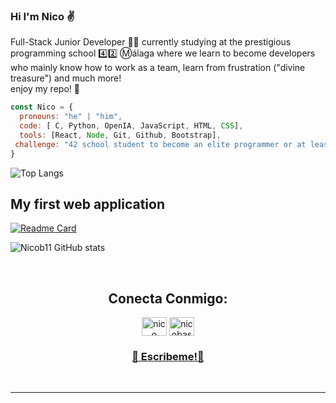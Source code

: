 ### Hi I'm Nico :v:

Full-Stack Junior Developer 👨‍💻 currently studying at the prestigious
programming school 4️⃣2️⃣ :m:álaga where we learn to become developers who mainly know how to work as a team, learn from frustration ("divine treasure") and much more! <br>
enjoy my repo! 😬

```js
const Nico = {
  pronouns: "he" | "him",
  code: [ C, Python, OpenIA, JavaScript, HTML, CSS],
  tools: [React, Node, Git, Github, Bootstrap],
 challenge: "42 school student to become an elite programmer or at least programmer 😂😂😂"
}

```
![Top Langs](https://github-readme-stats.vercel.app/api/top-langs/?username=NIcob11&layout=compact)


<h2>My first web application</h2>

[![Readme Card](https://github-readme-stats.vercel.app/api/pin/?username=Nicob11&repo=Bike4U)](https://github.com/Nicob11/Bike4U)

![Nicob11 GitHub stats](https://github-readme-stats.vercel.app/api?username=Nicob11&show_icons=true&theme=dark)

<br>
<h2 align="center">Conecta Conmigo:</h2>
<p align="center">
  <a href="https://www.linkedin.com/in/nico-basma/" target="blank"><img align="center" src="https://raw.githubusercontent.com/rahuldkjain/github-profile-readme-generator/master/src/images/icons/Social/linked-in-alt.svg" alt="nico basma" height="30" width="40" /></a>
  <a href="https://www.instagram.com/nicobasma/" target="blank"><img align="center" src="https://raw.githubusercontent.com/rahuldkjain/github-profile-readme-generator/master/src/images/icons/Social/instagram.svg" alt="nicobasma" height="30" width="40" /></a>
  </p>
<h3 align="center"><a href="mailto:febasma@outlook.com">📧 Escribeme!📧 </a></h3>
<br><hr><br>



